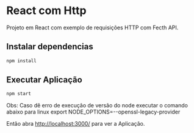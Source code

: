 # React com Http

Projeto em React com exemplo de requisições HTTP com Fecth API.

## Instalar dependencias

```sh
npm install
```

## Executar Aplicação

```sh
npm start
```

Obs:
Caso dê erro de execução de versão do node executar o comando abaixo para linux
export NODE_OPTIONS=--openssl-legacy-provider

Então abra [http://localhost:3000/](http://localhost:3000/) para ver a Aplicação.
